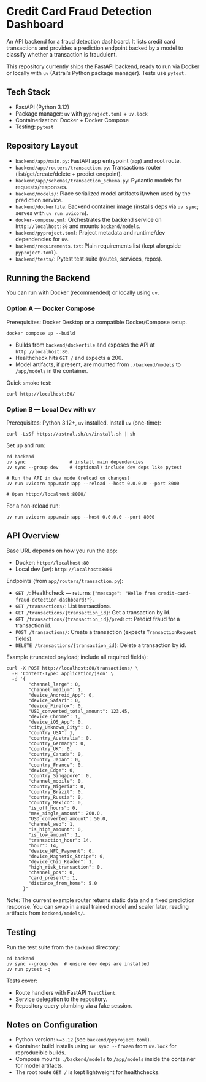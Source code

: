 # Credit Card Fraud Detection Dashboard

An API backend for a fraud detection dashboard. It lists credit card transactions and provides a prediction endpoint backed by a model to classify whether a transaction is fraudulent.

This repository currently ships the FastAPI backend, ready to run via Docker or locally with `uv` (Astral’s Python package manager). Tests use `pytest`.

## Tech Stack

- FastAPI (Python 3.12)
- Package manager: `uv` with `pyproject.toml` + `uv.lock`
- Containerization: Docker + Docker Compose
- Testing: `pytest`

## Repository Layout

- `backend/app/main.py`: FastAPI app entrypoint (`app`) and root route.
- `backend/app/routers/transaction.py`: Transactions router (list/get/create/delete + predict endpoint).
- `backend/app/schemas/transaction_schema.py`: Pydantic models for requests/responses.
- `backend/models/`: Place serialized model artifacts if/when used by the prediction service.
- `backend/dockerfile`: Backend container image (installs deps via `uv sync`; serves with `uv run uvicorn`).
- `docker-compose.yml`: Orchestrates the backend service on `http://localhost:80` and mounts `backend/models`.
- `backend/pyproject.toml`: Project metadata and runtime/dev dependencies for `uv`.
- `backend/requirements.txt`: Plain requirements list (kept alongside `pyproject.toml`).
- `backend/tests/`: Pytest test suite (routes, services, repos).

## Running the Backend

You can run with Docker (recommended) or locally using `uv`.

### Option A — Docker Compose

Prerequisites: Docker Desktop or a compatible Docker/Compose setup.

```
docker compose up --build
```

- Builds from `backend/dockerfile` and exposes the API at `http://localhost:80`.
- Healthcheck hits `GET /` and expects a 200.
- Model artifacts, if present, are mounted from `./backend/models` to `/app/models` in the container.

Quick smoke test:

```
curl http://localhost:80/
```

### Option B — Local Dev with uv

Prerequisites: Python 3.12+, `uv` installed. Install `uv` (one-time):

```
curl -LsSf https://astral.sh/uv/install.sh | sh
```

Set up and run:

```
cd backend
uv sync                # install main dependencies
uv sync --group dev    # (optional) include dev deps like pytest

# Run the API in dev mode (reload on changes)
uv run uvicorn app.main:app --reload --host 0.0.0.0 --port 8000

# Open http://localhost:8000/
```

For a non-reload run:

```
uv run uvicorn app.main:app --host 0.0.0.0 --port 8000
```

## API Overview

Base URL depends on how you run the app:

- Docker: `http://localhost:80`
- Local dev (uv): `http://localhost:8000`

Endpoints (from `app/routers/transaction.py`):

- `GET /`: Healthcheck — returns `{"message": "Hello from credit-card-fraud-detection-dashboard!"}`.
- `GET /transactions/`: List transactions.
- `GET /transactions/{transaction_id}`: Get a transaction by id.
- `GET /transactions/{transaction_id}/predict`: Predict fraud for a transaction id.
- `POST /transactions/`: Create a transaction (expects `TransactionRequest` fields).
- `DELETE /transactions/{transaction_id}`: Delete a transaction by id.

Example (truncated payload; include all required fields):

```
curl -X POST http://localhost:80/transactions/ \
  -H 'Content-Type: application/json' \
  -d '{
        "channel_large": 0,
        "channel_medium": 1,
        "device_Android_App": 0,
        "device_Safari": 0,
        "device_Firefox": 0,
        "USD_converted_total_amount": 123.45,
        "device_Chrome": 1,
        "device_iOS_App": 0,
        "city_Unknown_City": 0,
        "country_USA": 1,
        "country_Australia": 0,
        "country_Germany": 0,
        "country_UK": 0,
        "country_Canada": 0,
        "country_Japan": 0,
        "country_France": 0,
        "device_Edge": 0,
        "country_Singapore": 0,
        "channel_mobile": 0,
        "country_Nigeria": 0,
        "country_Brazil": 0,
        "country_Russia": 0,
        "country_Mexico": 0,
        "is_off_hours": 0,
        "max_single_amount": 200.0,
        "USD_converted_amount": 50.0,
        "channel_web": 1,
        "is_high_amount": 0,
        "is_low_amount": 1,
        "transaction_hour": 14,
        "hour": 14,
        "device_NFC_Payment": 0,
        "device_Magnetic_Stripe": 0,
        "device_Chip_Reader": 1,
        "high_risk_transaction": 0,
        "channel_pos": 0,
        "card_present": 1,
        "distance_from_home": 5.0
      }'
```

Note: The current example router returns static data and a fixed prediction response. You can swap in a real trained model and scaler later, reading artifacts from `backend/models/`.

## Testing

Run the test suite from the `backend` directory:

```
cd backend
uv sync --group dev  # ensure dev deps are installed
uv run pytest -q
```

Tests cover:

- Route handlers with FastAPI `TestClient`.
- Service delegation to the repository.
- Repository query plumbing via a fake session.

## Notes on Configuration

- Python version: `>=3.12` (see `backend/pyproject.toml`).
- Container build installs using `uv sync --frozen` from `uv.lock` for reproducible builds.
- Compose mounts `./backend/models` to `/app/models` inside the container for model artifacts.
- The root route `GET /` is kept lightweight for healthchecks.
